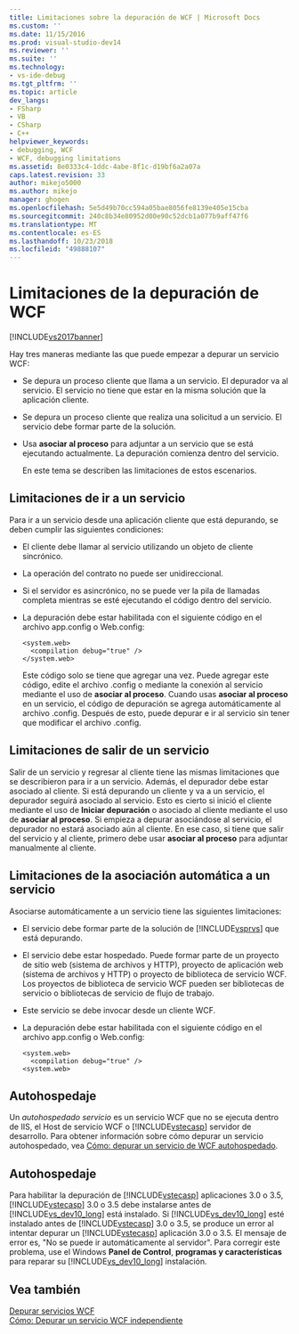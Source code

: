 ```yaml
---
title: Limitaciones sobre la depuración de WCF | Microsoft Docs
ms.custom: ''
ms.date: 11/15/2016
ms.prod: visual-studio-dev14
ms.reviewer: ''
ms.suite: ''
ms.technology:
- vs-ide-debug
ms.tgt_pltfrm: ''
ms.topic: article
dev_langs:
- FSharp
- VB
- CSharp
- C++
helpviewer_keywords:
- debugging, WCF
- WCF, debugging limitations
ms.assetid: 8e0333c4-1ddc-4abe-8f1c-d19bf6a2a07a
caps.latest.revision: 33
author: mikejo5000
ms.author: mikejo
manager: ghogen
ms.openlocfilehash: 5e5d49b70cc594a05bae8056fe8139e405e15cba
ms.sourcegitcommit: 240c8b34e80952d00e90c52dcb1a077b9aff47f6
ms.translationtype: MT
ms.contentlocale: es-ES
ms.lasthandoff: 10/23/2018
ms.locfileid: "49888107"
---
```

# <a name="limitations-on-wcf-debugging"></a>Limitaciones de la depuración de WCF
[!INCLUDE[vs2017banner](../includes/vs2017banner.md)]

Hay tres maneras mediante las que puede empezar a depurar un servicio WCF:  
  
- Se depura un proceso cliente que llama a un servicio. El depurador va al servicio. El servicio no tiene que estar en la misma solución que la aplicación cliente.  
  
- Se depura un proceso cliente que realiza una solicitud a un servicio. El servicio debe formar parte de la solución.  
  
- Usa **asociar al proceso** para adjuntar a un servicio que se está ejecutando actualmente. La depuración comienza dentro del servicio.  
  
  En este tema se describen las limitaciones de estos escenarios.  
  
## <a name="limitations-on-stepping-into-a-service"></a>Limitaciones de ir a un servicio  
 Para ir a un servicio desde una aplicación cliente que está depurando, se deben cumplir las siguientes condiciones:  
  
-   El cliente debe llamar al servicio utilizando un objeto de cliente sincrónico.  
  
-   La operación del contrato no puede ser unidireccional.  
  
-   Si el servidor es asincrónico, no se puede ver la pila de llamadas completa mientras se esté ejecutando el código dentro del servicio.  
  
-   La depuración debe estar habilitada con el siguiente código en el archivo app.config o Web.config:  
  
    ```  
    <system.web>  
      <compilation debug="true" />  
    </system.web>  
    ```  
  
     Este código solo se tiene que agregar una vez. Puede agregar este código, edite el archivo .config o mediante la conexión al servicio mediante el uso de **asociar al proceso**. Cuando usas **asociar al proceso** en un servicio, el código de depuración se agrega automáticamente al archivo .config. Después de esto, puede depurar e ir al servicio sin tener que modificar el archivo .config.  
  
## <a name="limitations-on-stepping-out-of-a-service"></a>Limitaciones de salir de un servicio  
 Salir de un servicio y regresar al cliente tiene las mismas limitaciones que se describieron para ir a un servicio. Además, el depurador debe estar asociado al cliente. Si está depurando un cliente y va a un servicio, el depurador seguirá asociado al servicio. Esto es cierto si inició el cliente mediante el uso de **Iniciar depuración** o asociado al cliente mediante el uso de **asociar al proceso**. Si empieza a depurar asociándose al servicio, el depurador no estará asociado aún al cliente. En ese caso, si tiene que salir del servicio y al cliente, primero debe usar **asociar al proceso** para adjuntar manualmente al cliente.  
  
## <a name="limitations-on-automatic-attach-to-a-service"></a>Limitaciones de la asociación automática a un servicio  
 Asociarse automáticamente a un servicio tiene las siguientes limitaciones:  
  
-   El servicio debe formar parte de la solución de [!INCLUDE[vsprvs](../includes/vsprvs-md.md)] que está depurando.  
  
-   El servicio debe estar hospedado. Puede formar parte de un proyecto de sitio web (sistema de archivos y HTTP), proyecto de aplicación web (sistema de archivos y HTTP) o proyecto de biblioteca de servicio WCF. Los proyectos de biblioteca de servicio WCF pueden ser bibliotecas de servicio o bibliotecas de servicio de flujo de trabajo.  
  
-   Este servicio se debe invocar desde un cliente WCF.  
  
-   La depuración debe estar habilitada con el siguiente código en el archivo app.config o Web.config:  
  
    ```  
    <system.web>  
      <compilation debug="true" />  
    <system.web>  
    ```  
  
## <a name="self-hosting"></a>Autohospedaje  
 Un *autohospedado servicio* es un servicio WCF que no se ejecuta dentro de IIS, el Host de servicio WCF o [!INCLUDE[vstecasp](../includes/vstecasp-md.md)] servidor de desarrollo. Para obtener información sobre cómo depurar un servicio autohospedado, vea [Cómo: depurar un servicio de WCF autohospedado](../debugger/how-to-debug-a-self-hosted-wcf-service.md).  
  
## <a name="self-hosting"></a>Autohospedaje  
 Para habilitar la depuración de [!INCLUDE[vstecasp](../includes/vstecasp-md.md)] aplicaciones 3.0 o 3.5, [!INCLUDE[vstecasp](../includes/vstecasp-md.md)] 3.0 o 3.5 debe instalarse antes de [!INCLUDE[vs_dev10_long](../includes/vs-dev10-long-md.md)] está instalado. Si [!INCLUDE[vs_dev10_long](../includes/vs-dev10-long-md.md)] esté instalado antes de [!INCLUDE[vstecasp](../includes/vstecasp-md.md)] 3.0 o 3.5, se produce un error al intentar depurar un [!INCLUDE[vstecasp](../includes/vstecasp-md.md)] aplicación 3.0 o 3.5. El mensaje de error es, "No se puede ir automáticamente al servidor". Para corregir este problema, use el Windows **Panel de Control**, **programas y características** para reparar su [!INCLUDE[vs_dev10_long](../includes/vs-dev10-long-md.md)] instalación.  
  
## <a name="see-also"></a>Vea también  
 [Depurar servicios WCF](../debugger/debugging-wcf-services.md)   
 [Cómo: Depurar un servicio WCF independiente](../debugger/how-to-debug-a-self-hosted-wcf-service.md)




